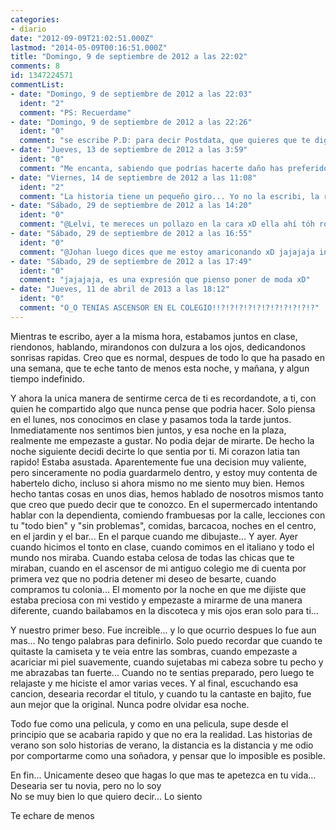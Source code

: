 ```yaml
---
categories:
- diario
date: "2012-09-09T21:02:51.000Z"
lastmod: "2014-05-09T00:16:51.000Z"
title: "Domingo, 9 de septiembre de 2012 a las 22:02"
comments: 8
id: 1347224571
commentList:
- date: "Domingo, 9 de septiembre de 2012 a las 22:03"
  ident: "2"
  comment: "PS: Recuerdame"
- date: "Domingo, 9 de septiembre de 2012 a las 22:26"
  ident: "0"
  comment: "se escribe P.D: para decir Postdata, que quieres que te diga pero parece que fue alguien que conociste en 2 o 3 días, te lo tiraste y adios muy buenas xD Parece como si te hayas quedado con ganas de más salami pero bueno... no estoy en tu piel y fuiste tu quien lo sentiste y a tu manera xD"
- date: "Jueves, 13 de septiembre de 2012 a las 3:59"
  ident: "0"
  comment: "Me encanta, sabiendo que podrías hacerte daño has preferido continuar la aventura. Sentir lo máximo posible durante unos días. Eso si que es vivir :)"
- date: "Viernes, 14 de septiembre de 2012 a las 11:08"
  ident: "2"
  comment: "La historia tiene un pequeño giro... Yo no la escribi, la recibi. Ambos nos podiamos hacer daño y elegimos continuar. Se vive una vez dicen, y a veces dejarse llevar es algo curioso"
- date: "Sábado, 29 de septiembre de 2012 a las 14:20"
  ident: "0"
  comment: "@Lelvi, te mereces un pollazo en la cara xD ella ahí tóh romántica y tú tóh cazurro  xDDDD jajaja  mu mal.\nPues a mí me ha encantao la historia. Mu bonica."
- date: "Sábado, 29 de septiembre de 2012 a las 16:55"
  ident: "0"
  comment: "@Johan luego dices que me estoy amariconando xD jajajaja incoherencias de la vida eh xD tanto por tu parte como por la mia xD"
- date: "Sábado, 29 de septiembre de 2012 a las 17:49"
  ident: "0"
  comment: "jajajaja, es una expresión que pienso poner de moda xD"
- date: "Jueves, 11 de abril de 2013 a las 18:12"
  ident: "0"
  comment: "O_O TENIAS ASCENSOR EN EL COLEGIO!!?!?!?!?!?!?!?!?!?!?!?"
---
```


Mientras te escribo, ayer a la misma hora, estabamos juntos en clase, riendonos, hablando, mirandonos con dulzura a los ojos, dedicandonos sonrisas rapidas. Creo que es normal, despues de todo lo que ha pasado en una semana, que te eche tanto de menos esta noche, y mañana, y algun tiempo indefinido.  
  
Y ahora la unica manera de sentirme cerca de ti es recordandote, a ti, con quien he compartido algo que nunca pense que podria hacer. Solo piensa en el lunes, nos conocimos en clase y pasamos toda la tarde juntos. Inmediatamente nos sentimos bien juntos, y esa noche en la plaza, realmente me empezaste a gustar. No podia dejar de mirarte. De hecho la noche siguiente decidi decirte lo que sentia por ti. Mi corazon latia tan rapido! Estaba asustada. Aparentemente fue una decision muy valiente, pero sinceramente no podia guardarmelo dentro, y estoy muy contenta de habertelo dicho, incluso si ahora mismo no me siento muy bien. Hemos hecho tantas cosas en unos dias, hemos hablado de nosotros mismos tanto que creo que puedo decir que te conozco. En el supermercado intentando hablar con la dependienta, comiendo frambuesas por la calle, lecciones con tu "todo bien" y "sin problemas", comidas, barcacoa, noches en el centro, en el jardin y el bar... En el parque cuando me dibujaste... Y ayer. Ayer cuando hicimos el tonto en clase, cuando comimos en el italiano y todo el mundo nos miraba. Cuando estaba celosa de todas las chicas que te miraban, cuando en el ascensor de mi antiguo colegio me di cuenta por primera vez que no podria detener mi deseo de besarte, cuando compramos tu colonia... El momento por la noche en que me dijiste que estaba preciosa con mi vestido y empezaste a mirarme de una manera diferente, cuando bailabamos en la discoteca y mis ojos eran solo para ti...  
  
Y nuestro primer beso. Fue increible... y lo que ocurrio despues lo fue aun mas... No tengo palabras para definirlo. Solo puedo recordar que cuando te quitaste la camiseta y te veia entre las sombras, cuando empezaste a acariciar mi piel suavemente, cuando sujetabas mi cabeza sobre tu pecho y me abrazabas tan fuerte... Cuando no te sentias preparado, pero luego te relajaste y me hiciste el amor varias veces. Y al final, escuchando esa cancion, desearia recordar el titulo, y cuando tu la cantaste en bajito, fue aun mejor que la original. Nunca podre olvidar esa noche.  
  
Todo fue como una pelicula, y como en una pelicula, supe desde el principio que se acabaria rapido y que no era la realidad. Las historias de verano son solo historias de verano, la distancia es la distancia y me odio por comportarme como una soñadora, y pensar que lo imposible es posible.  
  
En fin... Unicamente deseo que hagas lo que mas te apetezca en tu vida... Desearia ser tu novia, pero no lo soy  
No se muy bien lo que quiero decir... Lo siento  
  
Te echare de menos